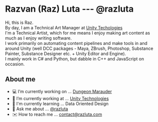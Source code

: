 # Razvan (Raz) Luta --- @razluta
Hi, this is Raz.\
By day, I am a Technical Art Manager at [Unity Techologies](https://unity.com/)\
I'm a Technical Artist, which for me means I enjoy making art content as much as I enjoy writing software.\
I work primarily on automating content pipelines and make tools in and around Unity (well DCC packages - Maya, ZBrush, Photoshop, Substance Painter, Substance Designer etc. + Unity Editor and Engine).\
I mainly work in C# and Python, but dabble in C++ and JavaScript on occasion.

## About me
- 💻 I’m currently working on ... [Dungeon Marauder](https://dungeonmarauder.com)
- 📂 I’m currently working at ... [Unity Technologies](https://unity.com/)
- 🔑 I'm currently learning ... Data Oriented Design
- 💬 Ask me about ... [@razluta](https://twitter.com/razluta)
- ✉️ How to reach me ... contact@razluta.com
